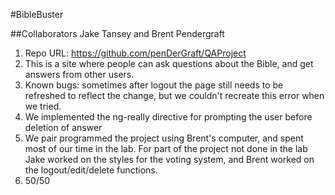 #BibleBuster

##Collaborators 
Jake Tansey and Brent Pendergraft

1. Repo URL: https://github.com/penDerGraft/QAProject
2. This is a site where people can ask questions about the Bible, and get answers from other users. 
3. Known bugs: sometimes after logout the page still needs to be refreshed to reflect the change, but we couldn't
	recreate this error when we tried. 
4. We implemented the ng-really directive for prompting the user before deletion of answer
5. We pair programmed the project using Brent's computer, and spent most of our time in the lab. For part of the project not done in the lab Jake worked on the styles for the voting system, and Brent worked on the logout/edit/delete functions.
6. 50/50 

